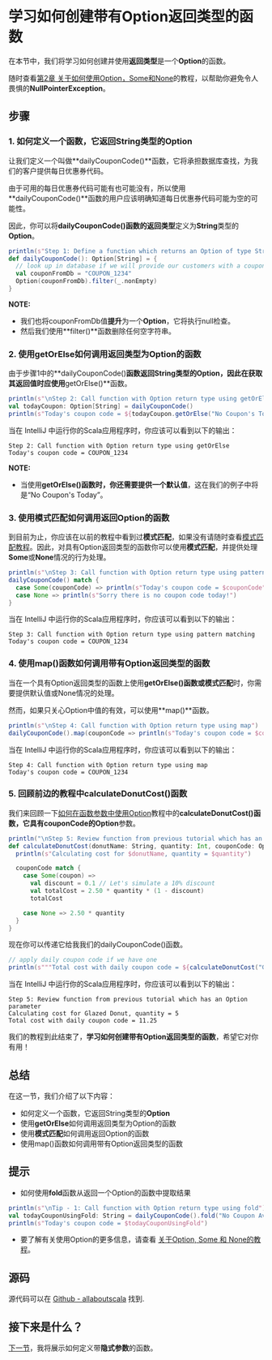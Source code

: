 # 学习如何创建带有Option返回类型的函数

在本节中，我们将学习如何创建并使用**返回类型**是一个**Option**的函数。

随时查看[第2章 关于如何使用Option，Some和None](2_12.md)的教程，以帮助你避免令人畏惧的**NullPointerException**。

## 步骤

### 1. 如何定义一个函数，它返回String类型的Option

让我们定义一个叫做**dailyCouponCode()**函数，它将承担数据库查找，为我们的客户提供每日优惠券代码。

由于可用的每日优惠券代码可能有也可能没有，所以使用**dailyCouponCode()**函数的用户应该明确知道每日优惠券代码可能为空的可能性。

因此，你可以将**dailyCouponCode()**函数的**返回类型**定义为**String**类型的**Option**。

```scala
println(s"Step 1: Define a function which returns an Option of type String")
def dailyCouponCode(): Option[String] = {
  // look up in database if we will provide our customers with a coupon today
  val couponFromDb = "COUPON_1234"
  Option(couponFromDb).filter(_.nonEmpty)
}

```

**NOTE:**

- 我们也将couponFromDb值**提升**为一个**Option**，它将执行null检查。
- 然后我们使用**filter()**函数删除任何空字符串。

### 2. 使用getOrElse如何调用返回类型为Option的函数

由于步骤1中的**dailyCouponCode()**函数返回String类型的Option，因此在获取其返回值时应使用**getOrElse()**函数。

```scala
println(s"\nStep 2: Call function with Option return type using getOrElse")
val todayCoupon: Option[String] = dailyCouponCode()
println(s"Today's coupon code = ${todayCoupon.getOrElse("No Coupon's Today")}")

```

当在 IntelliJ 中运行你的Scala应用程序时，你应该可以看到以下的输出：

```
Step 2: Call function with Option return type using getOrElse
Today's coupon code = COUPON_1234

```

**NOTE:**

- 当使用**getOrElse()**函数时，你还需要提供一个**默认值**，这在我们的例子中将是“No Coupon's Today”。

### 3. 使用**模式匹配**如何调用返回Option的函数

到目前为止，你应该在以前的教程中看到过**模式匹配**，如果没有请随时查看[模式匹配教程](2_10.md)。因此，对具有Option返回类型的函数你可以使用**模式匹配**，并提供处理**Some**或**None**情况的行为处理。

```scala
println(s"\nStep 3: Call function with Option return type using pattern matching")
dailyCouponCode() match {
  case Some(couponCode) => println(s"Today's coupon code = $couponCode")
  case None => println(s"Sorry there is no coupon code today!")
}

```

当在 IntelliJ 中运行你的Scala应用程序时，你应该可以看到以下的输出：

```
Step 3: Call function with Option return type using pattern matching
Today's coupon code = COUPON_1234

```

### 4. 使用map()函数如何调用带有Option返回类型的函数

当在一个具有Option返回类型的函数上使用**getOrElse()**函数或**模式匹配**时，你需要提供默认值或None情况的处理。

然而，如果只关心Option中值的有效，可以使用**map()**函数。

```scala
println(s"\nStep 4: Call function with Option return type using map")
dailyCouponCode().map(couponCode => println(s"Today's coupon code = $couponCode"))

```

当在 IntelliJ 中运行你的Scala应用程序时，你应该可以看到以下的输出：

```
Step 4: Call function with Option return type using map
Today's coupon code = COUPON_1234

```

### 5. 回顾前边的教程中calculateDonutCost()函数

我们来回顾一下[如何在函数参数中使用Option](3_4.md)教程中的**calculateDonutCost()**函数，它具有couponCode的**Option**参数。

```scala
println("\nStep 5: Review function from previous tutorial which has an Option parameter")
def calculateDonutCost(donutName: String, quantity: Int, couponCode: Option[String]): Double = {
  println(s"Calculating cost for $donutName, quantity = $quantity")

  couponCode match {
    case Some(coupon) =>
      val discount = 0.1 // Let's simulate a 10% discount
      val totalCost = 2.50 * quantity * (1 - discount)
      totalCost

    case None => 2.50 * quantity
  }
}

```

现在你可以传递它给我我们的dailyCouponCode()函数。

```scala
// apply daily coupon code if we have one
println(s"""Total cost with daily coupon code = ${calculateDonutCost("Glazed Donut", 5, dailyCouponCode())}""")

```

当在 IntelliJ 中运行你的Scala应用程序时，你应该可以看到以下的输出：

```
Step 5: Review function from previous tutorial which has an Option parameter
Calculating cost for Glazed Donut, quantity = 5
Total cost with daily coupon code = 11.25
```

我们的教程到此结束了，**学习如何创建带有Option返回类型的函数**，希望它对你有用！


## 总结

在这一节，我们介绍了以下内容：

- 如何定义一个函数，它返回String类型的**Option**
- 使用**getOrElse**如何调用返回类型为Option的函数
- 使用**模式匹配**如何调用返回Option的函数
- 使用map()函数如何调用带有Option返回类型的函数

## 提示

- 如何使用**fold**函数从返回一个Option的函数中提取结果

```scala
println(s"\nTip - 1: Call function with Option return type using fold")
val todayCouponUsingFold: String = dailyCouponCode().fold("No Coupon Available")(couponCode => couponCode)
println(s"Today's coupon code = $todayCouponUsingFold")
```

- 要了解有关使用Option的更多信息，请查看 [关于Option, Some 和 None的教程](2_12.md)。

## 源码

源代码可以在 [Github - allaboutscala](https://github.com/nadimbahadoor/allaboutscala) 找到.

## 接下来是什么？

[下一节](3_6.md)，我将展示如何定义带**隐式参数**的函数。
